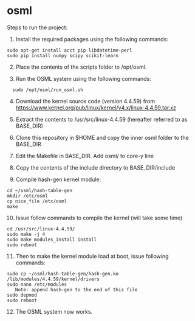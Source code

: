# osml

Steps to run the project:
1) Install the required packages using the following commands:
  ``` shell
  sudo apt-get install acct pip libdatetime-perl
  sudo pip install numpy scipy scikit-learn
  ```
2) Place the contents of the scripts folder to /opt/osml. 

3) Run the OSML system using the following commands:
``` shell
  sudo /opt/osml/run_osml.sh
  ```
  
4) Download the kernel source code (version 4.4.59) from 
https://www.kernel.org/pub/linux/kernel/v4.x/linux-4.4.59.tar.xz

5) Extract the contents to /usr/src/linux-4.4.59 (hereafter referred to as BASE_DIR)

6) Clone this repository in $HOME and copy the inner osml folder to the BASE_DIR

7) Edit the Makefile in BASE_DIR. Add osml/ to core-y line

8) Copy the contents of the include directory to BASE_DIR/include

9) Compile hash-gen kernel module:
  ``` shell
  cd ~/osml/hash-table-gen
  mkdir /etc/osml
  cp nice_file /etc/osml
  make
  ```
10) Issue follow commands to compile the kernel (will take some time)
  ``` shell
  cd /usr/src/linux-4.4.59/
  sudo make -j 4
  sudo make modules_install install
  sudo reboot
  ```
11) Then to make the kernel module load at boot, issue following commands:
  ``` shell
  sudo cp ~/osml/hash-table-gen/hash-gen.ko /lib/modules/4.4.59/kernel/drivers
  sudo nano /etc/modules
     Note: append hash-gen to the end of this file
  sudo depmod
  sudo reboot
  ```
12) The OSML system now works.
